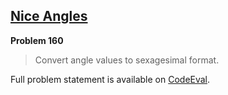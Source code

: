 [Nice Angles][ce]
-----------------

**Problem 160**

> Convert angle values to sexagesimal format.

Full problem statement is available on [CodeEval][ce].

[ce]: https://www.codeeval.com/browse/160/
      "View problem statement on CodeEval"

